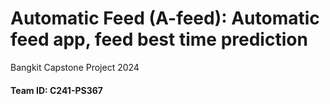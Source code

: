 # Automatic Feed (A-feed): Automatic feed app, feed best time prediction
Bangkit Capstone Project 2024
#### Team ID: C241-PS367
